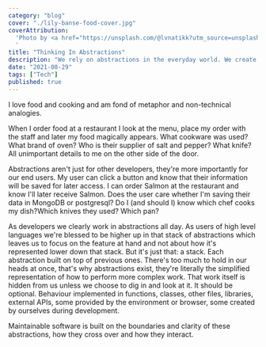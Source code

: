 ```yaml
---
category: "blog"
cover: "./lily-banse-food-cover.jpg"
coverAttribution:
  'Photo by <a href="https://unsplash.com/@lvnatikk?utm_source=unsplash&utm_medium=referral&utm_content=creditCopyText">Lily Banse</a> on <a href="https://unsplash.com/s/photos/restaurant-menu?utm_source=unsplash&utm_medium=referral&utm_content=creditCopyText">Unsplash</a>
  '
title: "Thinking In Abstractions"
description: "We rely on abstractions in the everyday world. We create more when writing code so be thoughtful about them."
date: "2021-08-29"
tags: ["Tech"]
published: true
---
```


I love food and cooking and am fond of metaphor and non-technical analogies.

When I order food at a restaurant I look at the menu, place my order with the staff and later my food magically appears. What cookware was used? What brand of oven? Who is their supplier of salt and pepper? What knife? All unimportant details to me on the other side of the door.

Abstractions aren't just for other developers, they're more importantly for our end users. My user can click a button and know that their information will be saved for later access. I can order Salmon at the restaurant and know I'll later receive Salmon. Does the user care whether I'm saving their data in MongoDB or postgresql? Do I (and should I) know which chef cooks my dish?Which knives they used? Which pan?

As developers we clearly work in abstractions all day. As users of high level languages we're blessed to be higher up in that stack of abstractions which leaves us to focus on the feature at hand and not about how it's represented lower down that stack. But it's just that: a stack. Each abstraction built on top of previous ones. There's too much to hold in our heads at once, that's why abstractions exist, they're literally the simplified representation of how to perform more complex work. That work itself is hidden from us unless we choose to dig in and look at it. It should be optional. Behaviour implemented in functions, classes, other files, libraries, external APIs, some provided by the environment or browser, some created by ourselves during development.

Maintainable software is built on the boundaries and clarity of these abstractions, how they cross over and how they interact.
